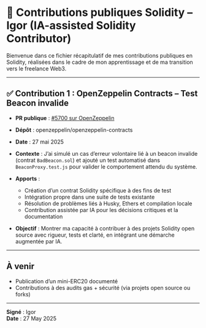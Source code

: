 
# 🧱 Contributions publiques Solidity – Igor (IA-assisted Solidity Contributor)

Bienvenue dans ce fichier récapitulatif de mes contributions publiques en Solidity, réalisées dans le cadre de mon apprentissage et de ma transition vers le freelance Web3.

---

## ✅ Contribution 1 : OpenZeppelin Contracts – Test Beacon invalide

- **PR publique** : [#5700 sur OpenZeppelin](https://github.com/OpenZeppelin/openzeppelin-contracts/pull/5700/commits/2bda29a50a2b2abfec3f40d197b08b076ab9ba88)
- **Dépôt** : openzeppelin/openzeppelin-contracts
- **Date** : 27 mai 2025
- **Contexte** :
  J’ai simulé un cas d’erreur volontaire lié à un beacon invalide (contrat `BadBeacon.sol`) et ajouté un test automatisé dans `BeaconProxy.test.js` pour valider le comportement attendu du système.

- **Apports** :
  - Création d’un contrat Solidity spécifique à des fins de test
  - Intégration propre dans une suite de tests existante
  - Résolution de problèmes liés à Husky, Ethers et compilation locale
  - Contribution assistée par IA pour les décisions critiques et la documentation

- **Objectif** :
  Montrer ma capacité à contribuer à des projets Solidity open source avec rigueur, tests et clarté, en intégrant une démarche augmentée par IA.

---

## À venir

- Publication d’un mini-ERC20 documenté
- Contributions à des audits gas + sécurité (via projets open source ou forks)

---

**Signé** : Igor  
**Date** : 27 May 2025
